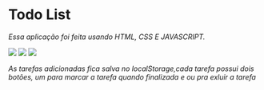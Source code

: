 # Todo List

_Essa aplicação foi feita usando HTML, CSS E JAVASCRIPT._

![](https://img.shields.io/badge/JavaScript-323330?style=for-the-badge&logo=javascript&logoColor=F7DF1E)
![](https://img.shields.io/badge/HTML5-E34F26?style=for-the-badge&logo=html5&logoColor=white)
![](https://img.shields.io/badge/CSS-239120?&style=for-the-badge&logo=css3&logoColor=white)

_As tarefas adicionadas fica salva no localStorage,cada tarefa possui dois botões, um para marcar a tarefa quando finalizada e ou pra exluir a tarefa_
